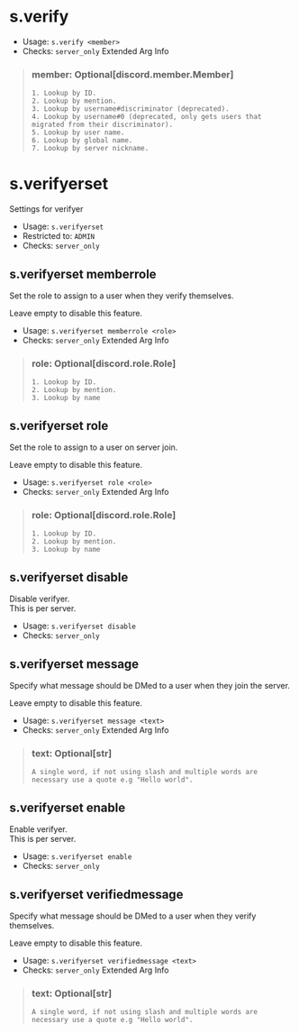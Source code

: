 # s.verify

 - Usage: `s.verify <member>`
 - Checks: `server_only`
Extended Arg Info
> ### member: Optional[discord.member.Member]
> 
> 
>     1. Lookup by ID.
>     2. Lookup by mention.
>     3. Lookup by username#discriminator (deprecated).
>     4. Lookup by username#0 (deprecated, only gets users that migrated from their discriminator).
>     5. Lookup by user name.
>     6. Lookup by global name.
>     7. Lookup by server nickname.
> 
>     
# s.verifyerset
Settings for verifyer<br/>
 - Usage: `s.verifyerset`
 - Restricted to: `ADMIN`
 - Checks: `server_only`
## s.verifyerset memberrole
Set the role to assign to a user when they verify themselves.<br/>

Leave empty to disable this feature.<br/>
 - Usage: `s.verifyerset memberrole <role>`
 - Checks: `server_only`
Extended Arg Info
> ### role: Optional[discord.role.Role]
> 
> 
>     1. Lookup by ID.
>     2. Lookup by mention.
>     3. Lookup by name
> 
>     
## s.verifyerset role
Set the role to assign to a user on server join.<br/>

Leave empty to disable this feature.<br/>
 - Usage: `s.verifyerset role <role>`
 - Checks: `server_only`
Extended Arg Info
> ### role: Optional[discord.role.Role]
> 
> 
>     1. Lookup by ID.
>     2. Lookup by mention.
>     3. Lookup by name
> 
>     
## s.verifyerset disable
Disable verifyer.<br/>
This is per server.<br/>
 - Usage: `s.verifyerset disable`
 - Checks: `server_only`
## s.verifyerset message
Specify what message should be DMed to a user when they join the server.<br/>

Leave empty to disable this feature.<br/>
 - Usage: `s.verifyerset message <text>`
 - Checks: `server_only`
Extended Arg Info
> ### text: Optional[str]
> ```
> A single word, if not using slash and multiple words are necessary use a quote e.g "Hello world".
> ```
## s.verifyerset enable
Enable verifyer.<br/>
This is per server.<br/>
 - Usage: `s.verifyerset enable`
 - Checks: `server_only`
## s.verifyerset verifiedmessage
Specify what message should be DMed to a user when they verify themselves.<br/>

Leave empty to disable this feature.<br/>
 - Usage: `s.verifyerset verifiedmessage <text>`
 - Checks: `server_only`
Extended Arg Info
> ### text: Optional[str]
> ```
> A single word, if not using slash and multiple words are necessary use a quote e.g "Hello world".
> ```
